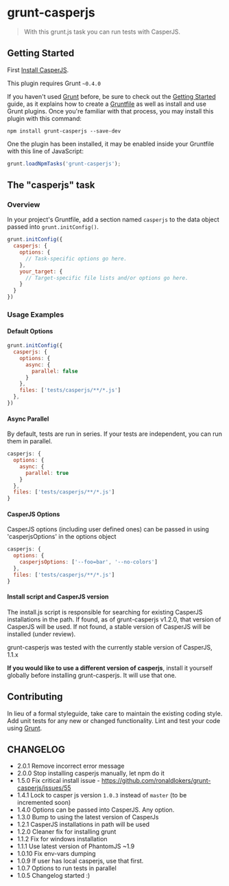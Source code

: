 # grunt-casperjs

> With this grunt.js task you can run tests with CasperJS.

## Getting Started

First [Install CasperJS](http://casperjs.org/installation.html).

This plugin requires Grunt `~0.4.0`

If you haven't used [Grunt](http://gruntjs.com/) before, be sure to check out the [Getting Started](http://gruntjs.com/getting-started) guide, as it explains how to create a [Gruntfile](http://gruntjs.com/sample-gruntfile) as well as install and use Grunt plugins. Once you're familiar with that process, you may install this plugin with this command:

```shell
npm install grunt-casperjs --save-dev
```

One the plugin has been installed, it may be enabled inside your Gruntfile with this line of JavaScript:

```js
grunt.loadNpmTasks('grunt-casperjs');
```

## The "casperjs" task

### Overview
In your project's Gruntfile, add a section named `casperjs` to the data object passed into `grunt.initConfig()`.

```js
grunt.initConfig({
  casperjs: {
    options: {
      // Task-specific options go here.
    },
    your_target: {
      // Target-specific file lists and/or options go here.
    }
  }
})
```

### Usage Examples

#### Default Options

```js
grunt.initConfig({
  casperjs: {
    options: {
      async: {
        parallel: false
      }
    },
    files: ['tests/casperjs/**/*.js']
  },
})
```

#### Async Parallel

By default, tests are run in series. If your tests are independent, you can run them in parallel.

```javascript
casperjs: {
  options: {
    async: {
      parallel: true
    }
  },
  files: ['tests/casperjs/**/*.js']
}
```

#### CasperJS Options

CasperJS options (including user defined ones) can be passed in using 'casperjsOptions' in the options object
```javascript
casperjs: {
  options: {
    casperjsOptions: ['--foo=bar', '--no-colors']
  },
  files: ['tests/casperjs/**/*.js']
}
```

#### Install script and CasperJS version
The install.js script is responsible for searching for existing CasperJS installations in the path. If found, as of grunt-casperjs v1.2.0, that version of CasperJS will be used. If not found, a stable version of CasperJS will be installed (under review).

grunt-casperjs was tested with the currently stable version of CasperJS, 1.1.x

**If you would like to use a different version of casperjs**, install it yourself globally before installing grunt-casperjs. It will use that one.

## Contributing
In lieu of a formal styleguide, take care to maintain the existing coding style. Add unit tests for any new or changed functionality. Lint and test your code using [Grunt](http://gruntjs.com/).


## CHANGELOG
* 2.0.1 Remove incorrect error message
* 2.0.0 Stop installing casperjs manually, let npm do it
* 1.5.0 Fix critical install issue - https://github.com/ronaldlokers/grunt-casperjs/issues/55
* 1.4.1 Lock to casper js version `1.0.3` instead of `master` (to be incremented soon)
* 1.4.0 Options can be passed into CasperJS. Any option.
* 1.3.0 Bump to using the latest version of CasperJs
* 1.2.1 CasperJS installations in path will be used
* 1.2.0 Cleaner fix for installing grunt
* 1.1.2 Fix for windows installation
* 1.1.1 Use latest version of PhantomJS ~1.9
* 1.0.10 Fix env-vars dumping
* 1.0.9 If user has local casperjs, use that first.
* 1.0.7 Options to run tests in parallel
* 1.0.5 Changelog started :)
